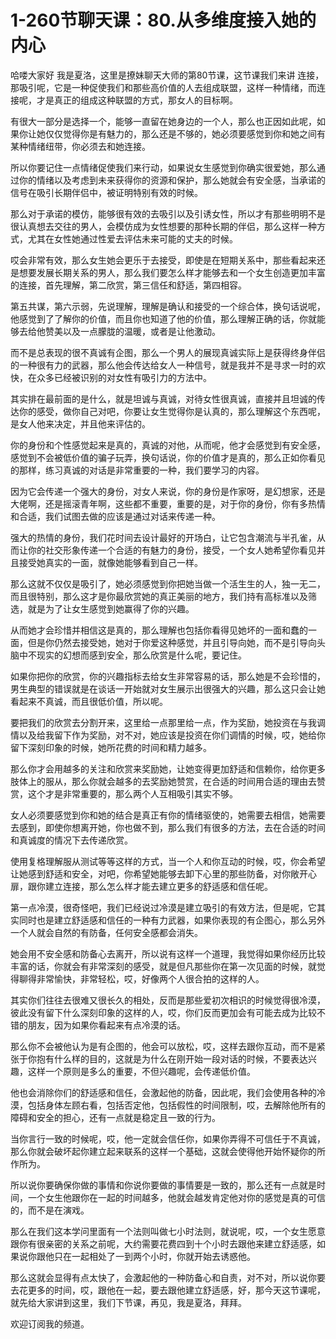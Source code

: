 # 1-260节聊天课：80.从多维度接入她的内心

哈喽大家好 我是夏洛，这里是撩妹聊天大师的第80节课，这节课我们来讲 连接，那吸引呢，它是一种促使我们和那些高价值的人去组成联盟，这样一种情绪，而连接呢，才是真正的组成这种联盟的方式，那女人的目标啊。

有很大一部分是选择一个，能够一直留在她身边的一个人，那么也正因如此呢，如果你让她仅仅觉得你是有魅力的，那么还是不够的，她必须要感觉到你和她之间有某种情绪纽带，你必须去和她连接。

所以你要记住一点情绪促使我们来行动，如果说女生感觉到你确实很爱她，那么通过你的情绪以及考虑到未来获得你的资源和保护，那么她就会有安全感，当承诺的信号在吸引长期伴侣中，被证明特别有效的时候。

那么对于承诺的模仿，能够很有效的去吸引以及引诱女性，所以才有那些明明不是很认真想去交往的男人，会模仿成为女性想要的那种长期的伴侣，那么这样一种方式，尤其在女性她通过性爱去评估未来可能的丈夫的时候。

哎会非常有效，那么女生她会更乐于去接受，即使是在短期关系中，那些看起来还是想要发展长期关系的男人，那么我们要怎么样才能够去和一个女生创造更加丰富的连接，首先理解，第二欣赏，第三信任和舒适，第四相容。

第五共谋，第六示弱，先说理解，理解是确认和接受的一个综合体，换句话说呢，他感觉到了了解你的价值，而且你也知道了他的价值，那么理解正确的话，你就能够去给他赞美以及一点朦胧的温暖，或者是让他激动。

而不是总表现的很不真诚有企图，那么一个男人的展现真诚实际上是获得终身伴侣的一种很有力的武器，那么他会传达给女人一种信号，就是我并不是寻求一时的欢快，在众多已经被识别的对女性有吸引力的方法中。

其实排在最前面的是什么，就是坦诚与真诚，对待女性很真诚，直接并且坦诚的传达你的感受，做你自己对吧，你要让女生觉得你是认真的，那么理解这个东西呢，是女人他来决定，并且他来评估的。

你的身份和个性感觉起来是真的，真诚的对他，从而呢，他才会感觉到有安全感，感觉到不会被低价值的骗子玩弄，换句话说，你的价值才是真的，那么正如你看见的那样，练习真诚的对话是非常重要的一种，我们要学习的内容。

因为它会传递一个强大的身份，对女人来说，你的身份是作家呀，是幻想家，还是大佬啊，还是摇滚青年啊，这些都不重要，重要的是，对于你的身份，你有多热情和合适，我们试图去做的应该是通过对话来传递一种。

强大的热情的身份，我们花时间去设计最好的开场白，让它包含潮流与半孔雀，从而让你的社交形象传递一个合适的有魅力的身份，接受，一个女人她希望你看见并且接受她真实的一面，就像她能够看到自己一样。

那么这就不仅仅是吸引了，她必须感觉到你把她当做一个活生生的人，独一无二，而且很特别，那么这才是你最欣赏她的真正美丽的地方，我们持有高标准以及筛选，就是为了让女生感觉到她赢得了你的兴趣。

从而她才会珍惜并相信这是真的，那么理解也包括你看得见她坏的一面和蠢的一面，但是你仍然去接受她，她对于你爱这种感觉，并且引导向她，而不是引导向头脑中不现实的幻想而感到安全，那么欣赏是什么呢，要记住。

如果你把你的欣赏，你的兴趣指标去给女生非常容易的话，那么她是不会珍惜的，男生典型的错误就是在谈话一开始就对女生展示出很强大的兴趣，那么这只会让她看起来不真诚，而且很低价值，所以呢。

要把我们的欣赏去分割开来，这里给一点那里给一点，作为奖励，她投资在与我调情以及给我留下作为奖励，对不对，她应该是投资在你们调情的时候，哎，她给你留下深刻印象的时候，她所花费的时间和精力越多。

那么你才会用越多的关注和欣赏来奖励她，让她变得更加舒适和信赖你，给你更多肢体上的服从，那么你就会越多的去奖励她赞赏，在合适的时间用合适的理由去赞赏，这个才是非常重要的，那么两个人互相吸引其实不够。

女人必须要感觉到你和她的结合是真正有你的情绪驱使的，她需要去相信，她需要去感到，即使你想离开她，你也做不到，那么我们有很多的方法，去在合适的时间和真诚度的情况下去传递欣赏。

使用复格理解服从测试等等这样的方式，当一个人和你互动的时候，哎，你会希望让她感到舒适和安全，对吧，你希望她能够去卸下心里的那些防备，对你敞开心扉，跟你建立连接，那么怎么样才能去建立更多的舒适感和信任呢。

第一点冷漠，很奇怪吧，我们已经说过冷漠是建立吸引的有效方法，但是呢，它其实同时也是建立舒适感和信任的一种有力武器，如果你表现的有企图心，那么另外一个人就会自然的有防备，任何安全感都会消失。

她会用不安全感和防备心去离开，所以说有这样一个道理，我觉得如果你经历比较丰富的话，你就会有非常深刻的感受，就是但凡那些你在第一次见面的时候，就觉得聊得非常愉快，非常轻松，哎，好像两个人很合拍的这样的人。

其实你们往往去很难又很长久的相处，反而是那些爱初次相识的时候觉得很冷漠，彼此没有留下什么深刻印象的这样的人，哎，你们反而更加会有可能去成为比较不错的朋友，因为如果你看起来有点冷漠的话。

那么你不会被他认为是有企图的，他会可以放松，哎，这样去跟你互动，而不是紧张于你抱有什么样的目的，这就是为什么在刚开始一段对话的时候，不要表达兴趣，这样一个原则是多么的重要，不但兴趣呢，会传递低价值。

他也会消除你们的舒适感和信任，会激起他的防备，因此呢，我们会使用各种的冷漠，包括身体左顾右看，包括否定他，包括假性的时间限制，哎，去解除他所有的障碍和安全的担心，还有一点就是稳定且一致的行为。

当你言行一致的时候呢，哎，他一定就会信任你，如果你弄得不可信任于不真诚，那么你就会破坏起你建立起来联系的这样一个基础，这就会使得他开始怀疑你的所作所为。

所以说你要确保你做的事情和你说你要做的事情要是一致的，那么还有一点就是时间，一个女生他跟你在一起的时间越多，他就会越发肯定他对你的感觉是真的可信的，而不是在演戏。

那么在我们这本学问里面有一个法则叫做七小时法则，就说呢，哎，一个女生愿意跟你有很亲密的关系之前呢，大约需要花费四到十个小时去跟他来建立舒适感，如果说你跟他只在一起相处了一到两个小时，你就开始去诱惑他。

那么这就会显得有点太快了，会激起他的一种防备心和自责，对不对，所以说你要去花更多的时间，哎，跟他在一起，要去跟他建立舒适感，好，那今天这节课呢，就先给大家讲到这里，我们下节课，再见，我是夏洛，拜拜。

欢迎订阅我的频道。